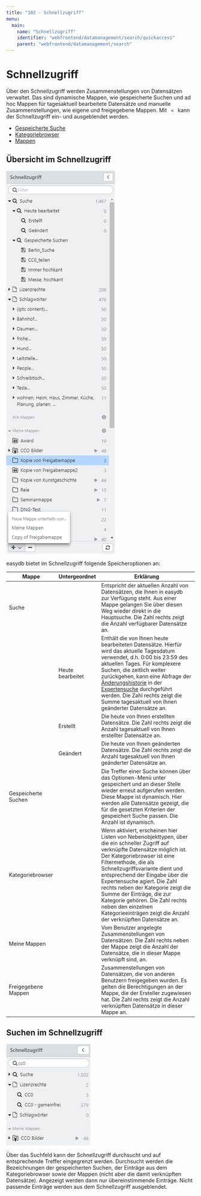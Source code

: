 ```yaml
---
title: "102 - Schnellzugriff"
menu:
  main:
    name: "Schnellzugriff"
    identifier: "webfrontend/datamanagement/search/quickaccess"
    parent: "webfrontend/datamanagement/search"
---
```

# Schnellzugriff

Über den Schnellzugriff werden Zusammenstellungen von Datensätzen verwaltet. Das sind dynamische Mappen, wie gespeicherte Suchen und ad hoc Mappen für tagesaktuell bearbeitete Datensätze und  manuelle Zusammenstellungen, wie eigene und freigegebene Mappen. Mit <code class="button"> < </code> kann der Schnellzugriff ein- und ausgeblendet werden.

* [Gespeicherte Suche](search)
* [Kategoriebrowser](category)
* [Mappen](collection)


## Übersicht im Schnellzugriff

![](quickaccess_de.jpg)

easydb bietet im Schnellzugriff folgende Speicheroptionen an:

|Mappe|Untergeordnet|Erklärung|
|---|---|---|
|<i class="fa fa-search"></i> Suche||Entspricht der aktuellen Anzahl von Datensätzen, die Ihnen in easydb zur Verfügung steht. Aus einer Mappe gelangen Sie über diesen Weg wieder direkt in die Hauptsuche. Die Zahl rechts zeigt die Anzahl verfügbarer Datensätze an. |
||<i class="fa fa-search"></i> Heute bearbeitet|Enthält die von Ihnen heute bearbeiteten Datensätze. Hierfür wird das aktuelle Tagesdatum verwendet, d.h. 0:00 bis 23:59 des aktuellen Tages. Für komplexere Suchen, die zeitlich weiter zurückgehen, kann eine Abfrage der [Änderungshistorie](../../features/datatypes) in der [Expertensuche](../../search) durchgeführt werden. Die Zahl rechts zeigt die Summe tagesaktuell von Ihnen geänderter Datensätze an.|
||<i class="fa fa-search"></i> Erstellt|Die heute von Ihnen erstellten Datensätze. Die Zahl rechts zeigt die Anzahl tagesaktuell von Ihnen erstellter Datensätze an.|
||<i class="fa fa-search"></i>Geändert|Die heute von Ihnen geänderten Datensätze. Die Zahl rechts zeigt die Anzahl tagesaktuell von Ihnen geänderter Datensätze an.|
|<i class="fa fa-search"></i> Gespeicherte Suchen||Die Treffer einer Suche können über das Optionen-Menü unter <i class="fa fa-floppy-o"></i> gespeichert und an dieser Stelle wieder erneut aufgerufen werden. Diese Mappe ist dynamisch. Hier werden alle Datensätze gezeigt, die für die gesetzten Kriterien der gespeichert Suche passen. Die Anzahl ist dynamisch.|
|<i class="fa fa-file-o"></i> Kategoriebrowser||Wenn aktiviert, erscheinen hier Listen von Nebenobjekttypen, über die ein schneller Zugriff auf verknüpfte Datensätze möglich ist. Der Kategoriebrowser ist eine Filtermethode, die als Schnellzugriffsvariante dient und entsprechend der Eingabe über die Expertensuche agiert. Die Zahl rechts neben der Kategorie zeigt die Summe der Einträge, die zur Kategorie gehören. Die Zahl rechts neben den einzelnen Kategorieeinträgen zeigt die Anzahl der verknüpften Datensätze an. |
|Meine Mappen|| Vom Benutzer angelegte Zusammenstellungen von Datensätzen. Die Zahl rechts neben der Mappe zeigt die Anzahl der Datensätze, die in dieser Mappe verknüpft sind, an. |
|Freigegebene Mappen|| Zusammenstellungen von Datensätzen, die von anderen Benutzern freigegeben wurden. Es gelten die Berechtigungen an der Mappe, die der Ersteller zugewiesen hat. Die Zahl rechts zeigt die Anzahl verknüpften Datensätze in dieser Mappe an.|

## Suchen im Schnellzugriff
![](search_quickaccess_de.jpg)

Über das Suchfeld kann der Schnellzugriff durchsucht und auf entsprechende Treffer eingegrenzt werden. Durchsucht werden die Bezeichnungen der gespeicherten Suchen, der Einträge aus dem Kategoriebrowser sowie der Mappen (nicht aber die damit verknüpften Datensätze). Angezeigt werden dann nur übereinstimmende Einträge. Nicht passende Einträge werden aus dem Schnellzugriff ausgeblendet. 

